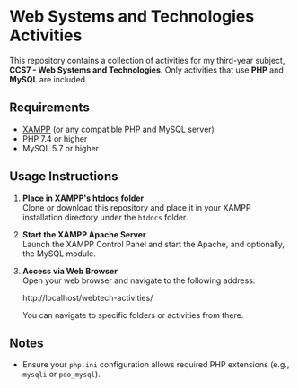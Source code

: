 # Web Systems and Technologies Activities

This repository contains a collection of activities for my third-year subject, **CCS7 - Web Systems and Technologies**. Only activities that use **PHP** and **MySQL** are included.

## Requirements
- [XAMPP](https://www.apachefriends.org/download.html) (or any compatible PHP and MySQL server)
- PHP 7.4 or higher
- MySQL 5.7 or higher

## Usage Instructions

1. **Place in XAMPP's htdocs folder**  
   Clone or download this repository and place it in your XAMPP installation directory under the `htdocs` folder.

2. **Start the XAMPP Apache Server**  
   Launch the XAMPP Control Panel and start the Apache, and optionally, the MySQL module.

3. **Access via Web Browser**  
   Open your web browser and navigate to the following address:
   
   http://localhost/webtech-activities/

   You can navigate to specific folders or activities from there.

## Notes
- Ensure your `php.ini` configuration allows required PHP extensions (e.g., `mysqli` or `pdo_mysql`).
